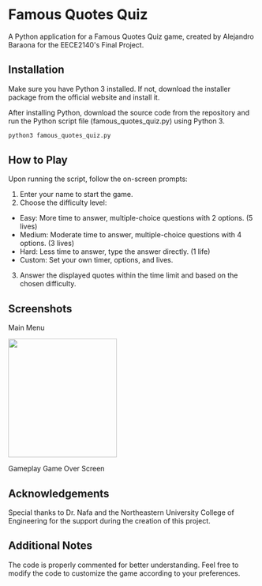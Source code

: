 # Famous Quotes Quiz
A Python application for a Famous Quotes Quiz game, created by Alejandro Baraona for the EECE2140's Final Project.

## Installation
Make sure you have Python 3 installed. If not, download the installer package from the official website and install it.

After installing Python, download the source code from the repository and run the Python script file (famous_quotes_quiz.py) using Python 3.
```python
python3 famous_quotes_quiz.py
```
## How to Play
Upon running the script, follow the on-screen prompts:

1. Enter your name to start the game.
2. Choose the difficulty level:
 - Easy: More time to answer, multiple-choice questions with 2 options. (5 lives)
 - Medium: Moderate time to answer, multiple-choice questions with 4 options. (3 lives)
 - Hard: Less time to answer, type the answer directly. (1 life)
 - Custom: Set your own timer, options, and lives.
3. Answer the displayed quotes within the time limit and based on the chosen difficulty.
## Screenshots
Main Menu
<p>
    <img src="Screenshots/menu.png" width="220" height="240" />
</p>

Gameplay
Game Over Screen

## Acknowledgements
Special thanks to Dr. Nafa and the Northeastern University College of Engineering for the support during the creation of this project.

## Additional Notes
The code is properly commented for better understanding. Feel free to modify the code to customize the game according to your preferences.
